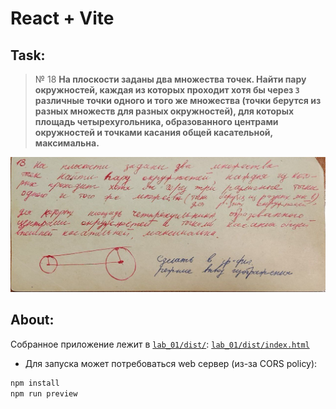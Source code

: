 # React + Vite 

## Task:

> № 18 **На плоскости заданы два множества точек. Найти пару окружностей, каждая из которых проходит хотя бы через `3`
различные точки одного и того же множества (точки берутся из разных множеств для разных окружностей), для которых
площадь четырехугольника, образованного центрами окружностей и точками касания общей касательной, максимальна.**

![](task.jpeg)


## About:
Собранное приложение лежит в [`lab_01/dist/`](dist/): [`lab_01/dist/index.html`](dist/index.html)

- Для запуска может потребоваться web сервер (из-за CORS policy): 
```bash
npm install
npm run preview
```

